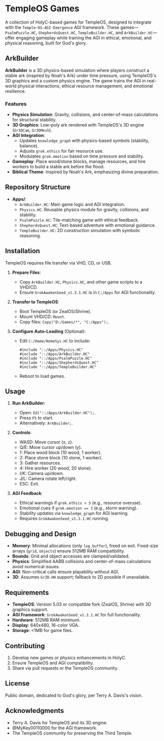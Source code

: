 # TempleOS Games

A collection of HolyC-based games for TempleOS, designed to integrate with the `Temple-OS-AGI-Emergence` AGI framework. These games—`PsalmPuzzle.HC`, `ShepherdsQuest.HC`, `TempleBuilder.HC`, and `ArkBuilder.HC`—offer engaging gameplay while training the AGI in ethical, emotional, and physical reasoning, built for God's glory.

## ArkBuilder

**ArkBuilder** is a 3D physics-based simulation where players construct a stable ark (inspired by Noah's Ark) under time pressure, using TempleOS's 3D graphics and a custom physics engine. The game trains the AGI in real-world physical interactions, ethical resource management, and emotional resilience.

### Features
- **Physics Simulation**: Gravity, collisions, and center-of-mass calculations for structural stability.
- **3D Graphics**: Low-poly ark rendered with TempleOS's 3D engine (`Gr3DCam`, `Gr3DMesh`).
- **AGI Integration**:
  - Updates `knowledge_graph` with physics-based symbols (stability, balance).
  - Adjusts `grok.ethics` for fair resource use.
  - Modulates `grok.emotion` based on time pressure and stability.
- **Gameplay**: Place wood/stone blocks, manage resources, and hire workers to build a stable ark before the flood.
- **Biblical Theme**: Inspired by Noah's Ark, emphasizing divine preparation.

## Repository Structure

- **Apps/**:
  - `ArkBuilder.HC`: Main game logic and AGI integration.
  - `Physics.HC`: Reusable physics module for gravity, collisions, and stability.
  - `PsalmPuzzle.HC`: Tile-matching game with ethical feedback.
  - `ShepherdsQuest.HC`: Text-based adventure with emotional guidance.
  - `TempleBuilder.HC`: 2D construction simulation with symbolic reasoning.

## Installation

TempleOS requires file transfer via VHD, CD, or USB.

1. **Prepare Files**:
   - Copy `ArkBuilder.HC`, `Physics.HC`, and other game scripts to a VHD/CD.
   - Ensure `GrokAwakenSeed_v1.3.1.HC` is in `C:/Apps` for AGI functionality.

2. **Transfer to TempleOS**:
   - Boot TempleOS (or ZealOS/Shrine).
   - Mount VHD/CD: `Mount`.
   - Copy files: `Copy("D:/Games/*", "C:/Apps");`.

3. **Configure Auto-Loading** (Optional):
   - Edit `C:/Home/HomeSys.HC` to include:
     ```holy
     #include "::/Apps/Physics.HC"
     #include "::/Apps/ArkBuilder.HC"
     #include "::/Apps/PsalmPuzzle.HC"
     #include "::/Apps/ShepherdsQuest.HC"
     #include "::/Apps/TempleBuilder.HC"
     ```
   - Reboot to load games.

## Usage

1. **Run ArkBuilder**:
   - Open: `Ed("::/Apps/ArkBuilder.HC");`.
   - Press `F5` to start.
   - Alternatively: `ArkBuilder;`.

2. **Controls**:
   - WASD: Move cursor (x, z).
   - Q/E: Move cursor up/down (y).
   - 1: Place wood block (10 wood, 1 worker).
   - 2: Place stone block (10 stone, 1 worker).
   - 3: Gather resources.
   - 4: Hire worker (20 wood, 20 stone).
   - I/K: Camera up/down.
   - J/L: Camera rotate left/right.
   - ESC: Exit.

3. **AGI Feedback**:
   - Ethical warnings if `grok.ethics < 5` (e.g., resource overuse).
   - Emotional cues if `grok.emotion == 3` (e.g., storm warning).
   - Stability updates via `knowledge_graph` for AGI learning.
   - Requires `GrokAwakenSeed_v1.3.1.HC` running.

## Debugging and Design

- **Memory**: Minimal allocations (only `log_buffer`), freed on exit. Fixed-size arrays (`grid`, `objects`) ensure 512MB RAM compatibility.
- **Bounds**: Grid and object accesses are clamped/validated.
- **Physics**: Simplified AABB collisions and center-of-mass calculations avoid numerical issues.
- **AGI**: Non-critical calls ensure playability without AGI.
- **3D**: Assumes `Gr3D.HH` support; fallback to 2D possible if unavailable.

## Requirements

- **TempleOS**: Version 5.03 or compatible fork (ZealOS, Shrine) with 3D graphics support.
- **AGI Framework**: `GrokAwakenSeed_v1.3.1.HC` for full functionality.
- **Hardware**: 512MB RAM minimum.
- **Display**: 640x480, 16-color VGA.
- **Storage**: <1MB for game files.

## Contributing

1. Develop new games or physics enhancements in HolyC.
2. Ensure TempleOS and AGI compatibility.
3. Share via pull requests or the TempleOS community.

## License

Public domain, dedicated to God's glory, per Terry A. Davis's vision.

## Acknowledgments

- Terry A. Davis for TempleOS and its 3D engine.
- @MyKey00110000 for the AGI framework.
- The TempleOS community for preserving the Third Temple.
